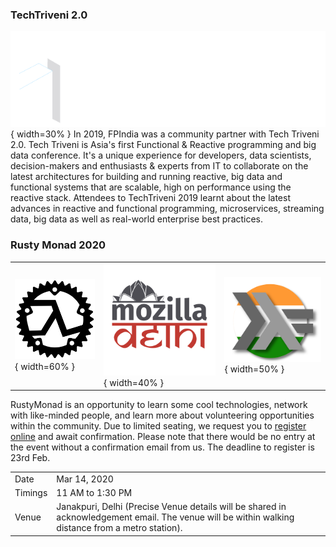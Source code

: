 ### TechTriveni 2.0

![TechTriveni 2.0](./static/techtriveni-logo.png){ width=30% }
In 2019, FPIndia was a community partner with Tech Triveni 2.0. Tech Triveni is Asia's first Functional & Reactive programming and big data conference. It's a unique experience for developers, data scientists, decision-makers and enthusiasts & experts from IT to collaborate on the latest architectures for building and running reactive, big data and functional systems that are scalable, high on performance using the reactive stack. Attendees to TechTriveni 2019 learnt about the latest advances in reactive and functional programming, microservices, streaming data, big data as well as real-world enterprise best practices.

### Rusty Monad 2020

|      |      |      |
| ---- | ---- | ---- |
| ![Fp Rust](./static/fp-rust-black-logo.png){ width=60% } | ![Mozilla Delhi](./static/mozpacers-logo.png){ width=40% } | ![Fp India](./static/fpindia-logo.png){ width=50% } | 
RustyMonad is an opportunity to learn some cool technologies, network with like-minded people, and learn more about volunteering opportunities within the community. Due to limited seating, we request you to [register online](https://bit.ly/3bqKIy4) and await confirmation. Please note that there would be no entry at the event without a confirmation email from us. The deadline to register is 23rd Feb.

|      |      |
| ---- | ---- |
| Date | Mar 14, 2020 |
| Timings | 11 AM to 1:30 PM |
| Venue | Janakpuri, Delhi (Precise Venue details will be shared in  acknowledgement email. The venue will be within walking distance from a metro station). |
 
